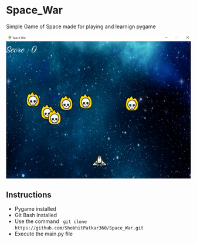 # Space_War
Simple Game of Space made for playing and learnign pygame

<img src="images/screenshot.PNG" >

<h2> Instructions </h2>
<ul>
  <li>Pygame installed</li>
  <li>Git Bash Installed</li>
  <li>Use the command <code> git clone https://github.com/ShobhitPatkar360/Space_War.git </code></li>
  <li>Execute the main.py file</li>
 </ul>
 

